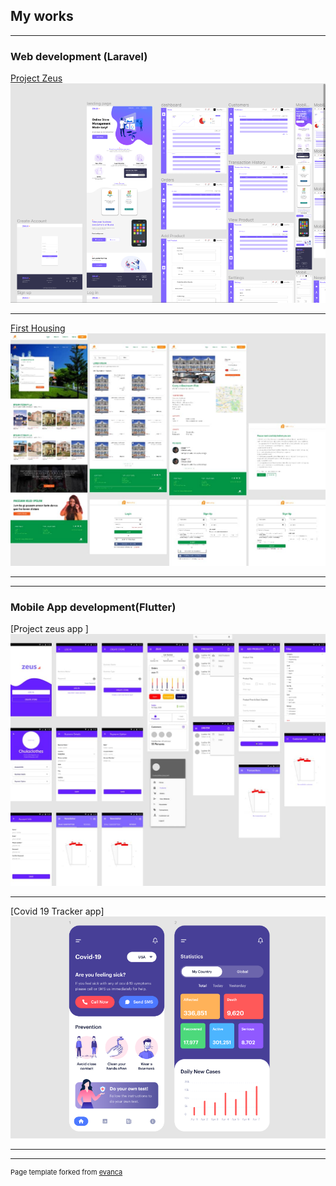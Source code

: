 ## My works

---

### Web development (Laravel) 

[Project Zeus](https://github.com/victormazeli/saas-app)
<img src="images/zeus.png?raw=true"/>

---
[First Housing](https://github.com/victormazeli/Estate-mgt-master)
<img src="images/housing.jpg?raw=true"/>

---


---


### Mobile App development(Flutter)

[Project zeus app ]
<img src="images/app1.jpg?raw=true"/>

---
[Covid 19 Tracker app]
<img src="images/Screenshot (67).png?raw=true"/>

---



---
<p style="font-size:11px">Page template forked from <a href="https://github.com/evanca/quick-portfolio">evanca</a></p>
<!-- Remove above link if you don't want to attibute -->
